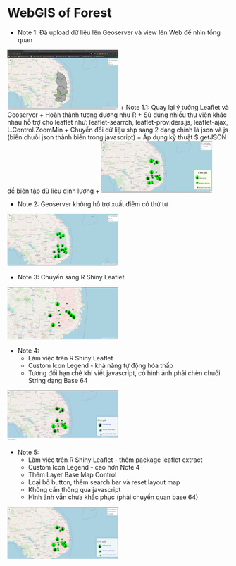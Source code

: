 # WebGIS of Forest
+ Note 1: Đã upload dữ liệu lên Geoserver và view lên Web để nhìn tổng quan
<img src="img/Note_img/Note_1.png" width="50%">
    + Note 1.1: Quay lại ý tưởng Leaflet và Geoserver
        + Hoàn thành tương đương như R
        + Sử dụng nhiều thư viện khác nhau hỗ trợ cho leaflet như: leaflet-searrch, leaflet-providers.js, leaflet-ajax, L.Control.ZoomMin
        + Chuyển đổi dữ liệu shp sang 2 dạng chính là json và js (biến chuỗi json thành biến trong javascript)
        + Áp dụng kỹ thuật $.getJSON để biên tập dữ liệu định lượng
        + <img src="img/Note_img/Note_1_1.png" width="50%">  

+ Note 2: Geoserver không hỗ trợ xuất điểm có thứ tự
<img src="img/Note_img/Note_2.png" width="50%">

+ Note 3: Chuyển sang R Shiny Leaflet
<img src="img/Note_img/Note_3.png" width="50%">

+ Note 4:
    + Làm việc trên R Shiny Leaflet 
    + Custom Icon Legend - khả năng tự động hóa thấp
    + Tương đối hạn chê khi viết javascript, có hình ảnh phải chèn chuỗi String dạng Base 64
<img src="img/Note_img/Note_4.png" width="50%">

+ Note 5:
    + Làm việc trên R Shiny Leaflet - thêm package leaflet extract
    + Custom Icon Legend - cao hơn Note 4
    + Thêm Layer Base Map Control
    + Loại bỏ button, thêm search bar và reset layout map
    + Không cần thông qua javascript
    + Hình ảnh vẫn chưa khắc phục (phải chuyển quan base 64)
<img src="img/Note_img/Note_5.png" width="50%">